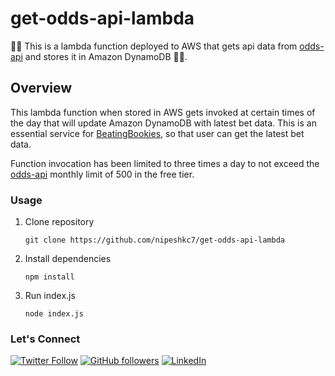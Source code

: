 # get-odds-api-lambda

🚀🚀 This is a lambda function deployed to AWS that gets api data from [odds-api](https://the-odds-api.com) and stores it in Amazon DynamoDB 📂📂.

## Overview

This lambda function when stored in AWS gets invoked at certain times of the day that will update Amazon DynamoDB with latest bet data. This is an essential service for [BeatingBookies](https://beatingbookies.netlify.app), so that user can get the latest bet data.

Function invocation has been limited to three times a day to not exceed the [odds-api](https://the-odds-api.com) monthly limit of 500 in the free tier. 

### Usage

1. Clone repository

    ```
    git clone https://github.com/nipeshkc7/get-odds-api-lambda
    ```

2. Install dependencies

    ```
    npm install
    ```

3. Run index.js

    ```
    node index.js
    ```

### Let's Connect

 [![Twitter Follow](https://img.shields.io/twitter/follow/nipeshkc7.svg?style=for-the-badge&logo=twitter)](https://twitter.com/Nipeshkc7)
  [![GitHub followers](https://img.shields.io/github/followers/nipeshkc7.svg?label=Follow&style=for-the-badge&logo=github)](https://github.com/nipeshkc7/) 
 [![LinkedIn](https://img.shields.io/static/v1.svg?label=connect&message=@ArpanKC&color=success&logo=linkedin&style=for-the-badge&logoColor=white&colorA=blue)](https://www.linkedin.com/in/arpan-kc7/)


